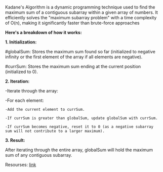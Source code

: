 Kadane's Algorithm is a dynamic programming technique used to find the maximum sum of a contiguous subarray within a given array of numbers. 
It efficiently solves the "maximum subarray problem" with a time complexity of O(n), making it significantly faster than brute-force approaches

**Here's a breakdown of how it works:**

**1. Initialization:**

#globalSum: Stores the maximum sum found so far (initialized to negative infinity or the first element of the array if all elements are negative).

#currSum: Stores the maximum sum ending at the current position (initialized to 0).

**2. Iteration:**

-Iterate through the array:

  -For each element:
  
    -Add the current element to currSum.
    
    -If currSum is greater than globalSum, update globalSum with currSum.
    
    -If currSum becomes negative, reset it to 0 (as a negative subarray sum will not contribute to a larger maximum).
    
**3. Result:**

After iterating through the entire array, globalSum will hold the maximum sum of any contiguous subarray. 

Resourses: [link](https://en.wikipedia.org/wiki/Maximum_subarray_problem)
